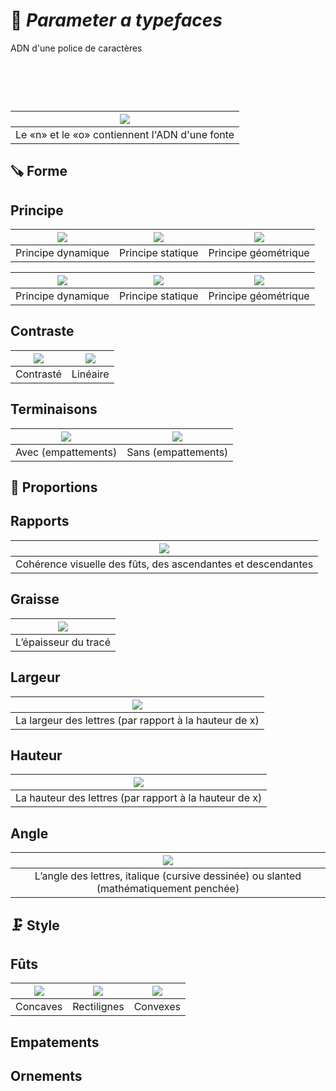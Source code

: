 # 🧬 *Parameter a typefaces*
  ADN d'une police de caractères
# &nbsp;
|![](links/Typo_Parameters_01.jpg)|
|:------------------------------------------:|
| Le «n» et le «o» contiennent l'ADN d'une fonte           |
## 🪚 Forme
## Principe
|![](links/Typo_Parameters_02.jpg)|![](links/Typo_Parameters_03.jpg)|![](links/Typo_Parameters_04.jpg)|
|:------------------------------------------:|:------------------------------------------:|:------------------------------------------:|
| Principe dynamique           | Principe statique           | Principe géométrique           |

|![](links/Typo_Parameters_05.jpg)|![](links/Typo_Parameters_06.jpg)|![](links/Typo_Parameters_07.jpg)|
|:------------------------------------------:|:------------------------------------------:|:------------------------------------------:|
| Principe dynamique           | Principe statique           | Principe géométrique           |
## Contraste
|![](links/Typo_Parameters_08.jpg)|![](links/Typo_Parameters_09.jpg)|
|:------------------------------------------:|:------------------------------------------:|
| Contrasté          | Linéaire           |
## Terminaisons
|![](links/Typo_Parameters_10.jpg)|![](links/Typo_Parameters_11.jpg)|
|:------------------------------------------:|:------------------------------------------:|
| Avec (empattements)           | Sans (empattements)             |
## 📐 Proportions
## Rapports
|![](links/Typo_Parameters_17.jpg)|
|:------------------------------------------:|
| Cohérence visuelle des fûts, des ascendantes et descendantes            |
## Graisse
|![](links/Typo_Parameters_16.jpg)|
|:------------------------------------------:|
| L’épaisseur du tracé           |
## Largeur
|![](links/Typo_Parameters_13.jpg)|
|:------------------------------------------:|
| La largeur des lettres (par rapport à la hauteur de x)          |
## Hauteur
|![](links/Typo_Parameters_14.jpg)|
|:------------------------------------------:|
| La hauteur des lettres (par rapport à la hauteur de x)           |
## Angle
|![](links/Typo_Parameters_15.jpg)|
|:------------------------------------------:|
| L’angle des lettres, italique (cursive dessinée) ou slanted (mathématiquement penchée)            |
## 🗜️ Style
## Fûts
|![](links/Typo_Parameters_18.jpg)|![](links/Typo_Parameters_19.jpg)|![](links/Typo_Parameters_20.jpg)|
|:------------------------------------------:|:------------------------------------------:|:------------------------------------------:|
| Concaves           | Rectilignes           | Convexes          |
## Empatements
## Ornements

